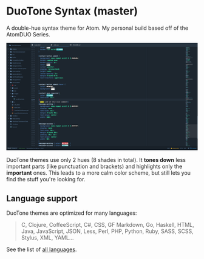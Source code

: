 # DuoTone Syntax (master)

A double-hue syntax theme for Atom. My personal build based off of the AtomDUO Series.

<!-- Don't forget to update the screenshot -->
![DuoTone Theme](https://github.com/Jspsun/DuoToneMaterial/blob/master/DuoScreenshot.png)

DuoTone themes use only 2 hues (8 shades in total). It __tones down__ less important parts (like punctuation and brackets) and highlights only the __important__ ones. This leads to a more calm color scheme, but still lets you find the stuff you're looking for.

## Language support

DuoTone themes are optimized for many languages:

> C, Clojure, CoffeeScript, C#, CSS, GF Markdown, Go, Haskell, HTML, Java, JavaScript, JSON, Less, Perl, PHP, Python, Ruby, SASS, SCSS, Stylus, XML, YAML...

See the list of [all languages](/styles/languages).
